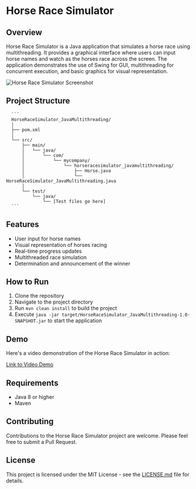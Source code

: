 # Horse Race Simulator

## Overview

Horse Race Simulator is a Java application that simulates a horse race using multithreading. It provides a graphical interface where users can input horse names and watch as the horses race across the screen. The application demonstrates the use of Swing for GUI, multithreading for concurrent execution, and basic graphics for visual representation.

![Horse Race Simulator Screenshot](path/to/screenshot.png)

## Project Structure

      ```
      HorseRaceSimulator_JavaMultithreading/
      │
      ├── pom.xml
      │
      └── src/
          ├── main/
          │   └── java/
          │       └── com/
          │           └── mycompany/
          │               └── horseracesimulator_javamultithreading/
          │                   ├── Horse.java
          │                   └── HorseRaceSimulator_JavaMultithreading.java
          │
          └── test/
              └── java/
                  └── [Test files go here]
      ```

## Features

- User input for horse names
- Visual representation of horses racing
- Real-time progress updates
- Multithreaded race simulation
- Determination and announcement of the winner

## How to Run

1. Clone the repository
2. Navigate to the project directory
3. Run `mvn clean install` to build the project
4. Execute `java -jar target/HorseRaceSimulator_JavaMultithreading-1.0-SNAPSHOT.jar` to start the application

## Demo

Here's a video demonstration of the Horse Race Simulator in action:

[Link to Video Demo](path/to/demo/video)

## Requirements

- Java 8 or higher
- Maven

## Contributing

Contributions to the Horse Race Simulator project are welcome. 
Please feel free to submit a Pull Request.

## License

This project is licensed under the MIT License - see the [LICENSE.md](LICENSE.md) file for details.
